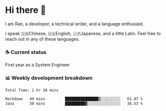 # Hi there 👋

I am Ran, a developer, a technical writer, and a language enthusiast.

I speak 🇨🇳Chinese, 🇺🇸English, 🇯🇵Japanese, and a little Latin. Feel free to reach out in any of these languages.

<!-- [LinkedIn]() | [Twitter]() | [📧]() -->

### ☕ Current status

First year as a System Engineer

### 📊 Weekly development breakdown

<!--START_SECTION:waka-->

```txt
Total Time: 1 hr 20 mins

Markdown   49 mins         ███████████████▒░░░░░░░░░   61.47 %
Java       30 mins         █████████▓░░░░░░░░░░░░░░░   38.53 %
```

<!--END_SECTION:waka-->
